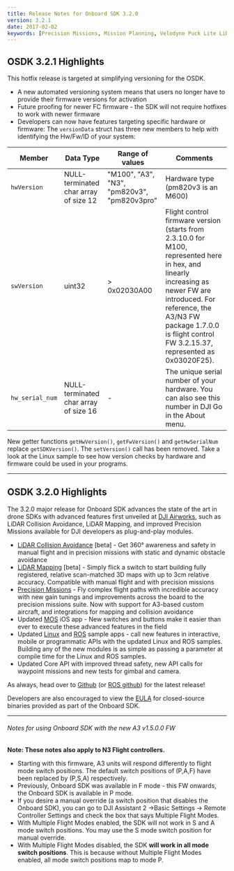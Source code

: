```yaml
---
title: Release Notes for Onboard SDK 3.2.0
version: 3.2.1
date: 2017-02-02
keywords: [Precision Missions, Mission Planning, Velodyne Puck Lite LiDAR, Collision Avoidance, LiDAR, 3.2, Mapping, Point Clouds]
---
```


## OSDK 3.2.1 Highlights

This hotfix release is targeted at simplifying versioning for the OSDK.

* A new automated versioning system means that users no longer have to provide their firmware versions for activation
* Future proofing for newer FC firmware - the SDK will not require hotfixes to work with newer firmware
* Developers can now have features targeting specific hardware or firmware: The `versionData` struct has three new members to help with identifying the Hw/Fw/ID of your system:

| Member                    | Data Type                             | Range of values                             | Comments                                                                                                                                                                                                                                               |
|---------------------------|---------------------------------------|---------------------------------------------|--------------------------------------------------------------------------------------------------------------------------------------------------------------------------------------------------------------------------------------------------------|
| `hwVersion`     | NULL-terminated char array of size 12 | "M100", "A3", "N3", "pm820v3", "pm820v3pro" | Hardware type (pm820v3 is an M600)                                                                                                                                                                                                                     |
| `swVersion`     | uint32                                | > 0x02030A00                                | Flight control firmware version (starts from 2.3.10.0 for M100, represented here in hex, and linearly increasing as newer FW are introduced. For reference, the A3/N3 FW package 1.7.0.0 is flight control FW 3.2.15.37, represented as 0x03020F25).   |
| `hw_serial_num` | NULL-terminated char array of size 16 | -                                           | The unique serial number of your hardware. You can also see this number in DJI Go in the About menu.                                                                                                                                                   |

New getter functions `getHwVersion()`, `getFwVersion()` and `getHwSerialNum` replace `getSDKVersion()`. The `setVersion()` call has been removed.
Take a look at the Linux sample to see how version checks by hardware and firmware could be used in your programs.

---
## OSDK 3.2.0 Highlights

The 3.2.0 major release for Onboard SDK advances the state of the art in drone SDKs with advanced features first unveiled at [DJI Airworks](www.dji.com/newsroom/news/dji-enterprise-launches-airworks-conference), such as LiDAR Collision Avoidance, LiDAR Mapping, and improved Precision Missions available for DJI developers as plug-and-play modules. 

* [LiDAR Collision Avoidance](../modules/collision-avoidance/collision-avoidance.html) [beta] - Get 360&deg; awareness and safety in manual flight and in precision missions with static and dynamic obstacle avoidance
* [LiDAR Mapping](../modules/lidarmapping/lidar-mapping.html) [beta] - Simply flick a switch to start building fully registered, relative scan-matched 3D maps with up to 3cm relative accuracy. Compatible with manual flight and with precision missions
* [Precision Missions](../modules/missionplan/README.html) - Fly complex flight paths with incredible accuracy with new gain tunings and improvements across the board to the precision missions suite. Now with support for A3-based custom aircraft, and integrations for mapping and collision avoidance
* Updated [MOS](../github-platform-docs/MobileOnboardSDK/Mobile-OSDK.html) iOS app - New switches and buttons make it easier than ever to execute these advanced features in the field
* Updated [Linux](../github-platform-docs/Linux/README.html) and [ROS](../github-platform-docs/ROS/README.html) sample apps - call new features in interactive, mobile or programmatic APIs with the updated Linux and ROS samples. Building any of the new modules is as simple as passing a parameter at compile time for the Linux and ROS samples.
* Updated Core API with improved thread safety, new API calls for waypoint missions and new tests for gimbal and camera.

As always, head over to [Github](https://github.com/dji-sdk/Onboard-SDK) (or [ROS github](https://github.com/dji-sdk/Onboard-SDK-ROS)) for the latest release!

Developers are also encouraged to view the [EULA](http://developer.dji.com/policies/eula/) for closed-source binaries provided as part of the Onboard SDK.

---

###### Notes for using Onboard SDK with the new A3 v1.5.0.0 FW

**Note: These notes also apply to N3 Flight controllers.**
* Starting with this firmware, A3 units will respond differently to flight mode switch positions. The default switch positions of (P,A,F) have been replaced by (P,S,A) respectively.  
* Previously, Onboard SDK was available in F mode - this FW onwards, the Onboard SDK is available in P mode.
* If you desire a manual override (a switch position that disables the Onboard SDK), you can go to DJI Assistant 2 ->Basic Settings -> Remote Controller Settings and check the box that says Multiple Flight Modes.
* With Multiple Flight Modes enabled, the SDK will not work in S and A mode switch positions. You may use the S mode switch position for manual override.
* With Multiple Flight Modes disabled, the SDK **will work in all mode switch positions**. This is because without Multiple Flight Modes enabled, all mode switch positions map to mode P.